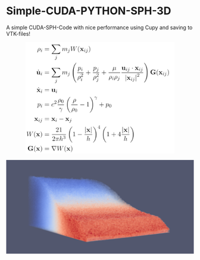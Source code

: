 # Simple-CUDA-PYTHON-SPH-3D
A simple CUDA-SPH-Code with nice performance using Cupy and saving to VTK-files!
<p align="center">
<img width="400" src="https://github.com//LeonidBraun/Simple-CUDA-PYTHON-SPH-3D/blob/main/Github%20SPH%20Formulars.png?raw=true">
</p>
<p align="center">
<img width="800" src="https://github.com//LeonidBraun/Simple-CUDA-PYTHON-SPH-3D/blob/main/Preview.png?raw=true">
</p>
